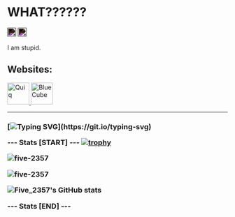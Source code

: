 <h1 align="left">WHAT??????</h1>

<!-- Star N Wind icon, white -->
<img src="https://fontawesome.com/icons/star?f=classic&s=solid" width="20" style="filter: invert(1);">
<img src="https://fontawesome.com/icons/wind?f=classic&s=solid" width="20" style="filter: invert(1);">

I am stupid.
## Websites:
<a href="https://quiq.vercel.app/" title="Quiq">
  <img src="https://quiq.vercel.app/favicon.png" alt="Quiq" width="50"/>
</a>
<a href="https://blue-cube-5.vercel.app/" title="Quiq">
  <img src="https://blue-cube-5.vercel.app/favicon.ico" alt="BlueCube" width="50"/>
</a>

---------

<h3 align="left">

[![Typing SVG](https://readme-typing-svg.herokuapp.com?size=40&lines=Stop+Being+Stupid.)](https://git.io/typing-svg)

--- Stats [START] ---
[![trophy](https://github-profile-trophy.vercel.app/?username=five-2357)](https://github.com/five-2357/github-profile-trophy)

![five-2357](https://github-readme-stats.vercel.app/api?username=five-2357&show_icons=true&theme=tokyonight&hide=["issues"])

![five-2357](https://github-readme-stats.vercel.app/api/top-langs?username=five-2357&show_icons=true&theme=tokyonight&layout=compact)

<!-- New stats added -->
![Five_2357's GitHub stats](https://github-readme-streak-stats.herokuapp.com/?user=five-2357&theme=tokyonight)

--- Stats [END] ---
